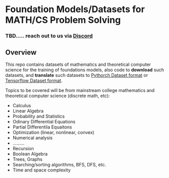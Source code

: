 # Foundation Models/Datasets for MATH/CS Problem Solving

### TBD..... reach out to us via [Discord](https://discord.com/channels/755517485096108153/1275024255637262336)

## Overview

This repo contains datasets of mathematics and theoretical computer science for the training of foundations models, also code to **download** such datasets, and **translate** such datasets to [Pythorch Dataset format](https://pytorch.org/vision/stable/datasets.html) or [Tensorflow Dataset format](https://www.tensorflow.org/datasets/api_docs/python/tfds). 

Topics to be covered will be from mainstream college mathematics and theoretical computer science (discrete math, etc):
- Calculus
- Linear Algebra
- Probability and Statistics
- Odinary Differential Equations
- Partial Differentila Equaitons
- Optimization (linear, nonlinear, convex)
- Numerical analysis
- .........
- Recursion
- Boolean Algebra
- Trees, Graphs
- Searching/sorting algorithms, BFS, DFS, etc.
- Time and space complexity
